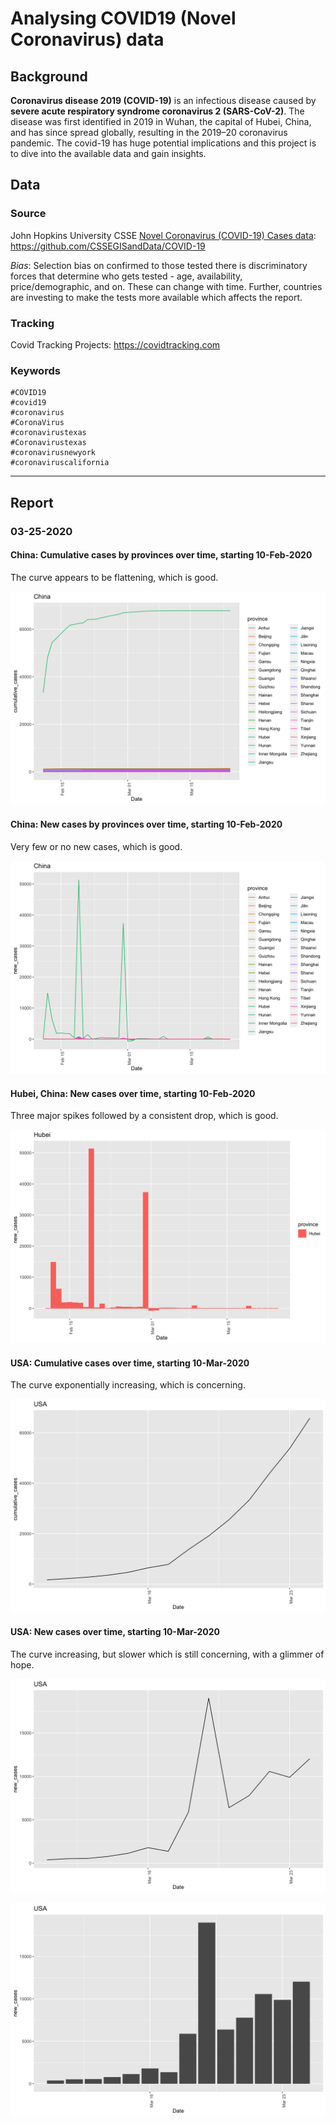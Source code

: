 # Analysing COVID19 (Novel Coronavirus) data

## Background

**Coronavirus disease 2019 (COVID-19)** is an infectious disease caused by **severe acute respiratory syndrome coronavirus 2 (SARS-CoV-2)**. 
The disease was first identified in 2019 in Wuhan, the capital of Hubei, China, and has since spread globally, resulting in the 2019–20 coronavirus pandemic.
The covid-19 has huge potential implications and this project is to dive into the available data and gain insights.

## Data

### Source

John Hopkins University CSSE [Novel Coronavirus (COVID-19) Cases data](https://systems.jhu.edu/research/public-health/ncov/): https://github.com/CSSEGISandData/COVID-19

*Bias*: Selection bias on confirmed to those tested there is discriminatory forces that determine who gets tested - age, availability, price/demographic, and on. 
These can change with time. Further, countries are investing to make the tests more available which affects the report.

### Tracking

Covid Tracking Projects: https://covidtracking.com

### Keywords

```
#COVID19
#covid19
#coronavirus
#CoronaVirus
#coronavirustexas
#Coronavirustexas
#coronavirusnewyork
#coronaviruscalifornia
```

---

## Report

### 03-25-2020

#### China: Cumulative cases by provinces over time, starting 10-Feb-2020
The curve appears to be flattening, which is good.

![](reports/03-25-2020/cn_cum.png)

#### China: New cases by provinces over time, starting 10-Feb-2020
Very few or no new cases, which is good.

![](reports/03-25-2020/cn_new.png)

#### Hubei, China: New cases over time, starting 10-Feb-2020
Three major spikes followed by a consistent drop, which is good.

![](reports/03-25-2020/cn_new_hubei.png)

#### USA: Cumulative cases over time, starting 10-Mar-2020
The curve exponentially increasing, which is concerning.

![](reports/03-25-2020/us_cum.png)

#### USA: New cases over time, starting 10-Mar-2020
The curve increasing, but slower which is still concerning, with a glimmer of hope.

![](reports/03-25-2020/us_new.png)

![](reports/03-25-2020/us_new2.png)

